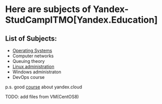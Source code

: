 # Here are subjects of Yandex-StudCampITMO[Yandex.Education]

## List of Subjects:
- [Operating Systems](https://github.com/gr1shan1a/YaCampITMO/tree/main/Operating_Systems)
- Computer networks
- Queuing theory
- [Linux administration](https://github.com/gr1shan1a/YaCampITMO/tree/main/Linux_administration)
- Windows administraton
- DevOps course

p.s. good [course](https://practicum.yandex.ru/ycloud/) about yandex.cloud
  
TODO: add files from VM(CentOS8)
